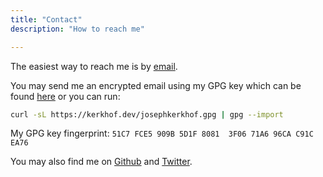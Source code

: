 ```yaml
---
title: "Contact"
description: "How to reach me"

---
```


The easiest way to reach me is by [email](mailto:joseph@kerkhof.dev).

You may send me an encrypted email using my GPG key which can be found [here](https://kerkhof.dev/josephkerkhof.gpg) or you can run:

```sh
curl -sL https://kerkhof.dev/josephkerkhof.gpg | gpg --import
```

My GPG key fingerprint: `51C7 FCE5 909B 5D1F 8081  3F06 71A6 96CA C91C EA76`

You may also find me on [Github](https://github.com/josephkerkhof) and [Twitter](https://twitter.com/josephkerkhof).
